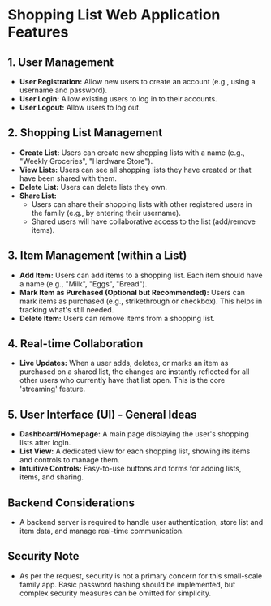 # Shopping List Web Application Features

## 1. User Management
-   **User Registration:** Allow new users to create an account (e.g., using a username and password).
-   **User Login:** Allow existing users to log in to their accounts.
-   **User Logout:** Allow users to log out.

## 2. Shopping List Management
-   **Create List:** Users can create new shopping lists with a name (e.g., "Weekly Groceries", "Hardware Store").
-   **View Lists:** Users can see all shopping lists they have created or that have been shared with them.
-   **Delete List:** Users can delete lists they own.
-   **Share List:**
    -   Users can share their shopping lists with other registered users in the family (e.g., by entering their username).
    -   Shared users will have collaborative access to the list (add/remove items).

## 3. Item Management (within a List)
-   **Add Item:** Users can add items to a shopping list. Each item should have a name (e.g., "Milk", "Eggs", "Bread").
-   **Mark Item as Purchased (Optional but Recommended):** Users can mark items as purchased (e.g., strikethrough or checkbox). This helps in tracking what's still needed.
-   **Delete Item:** Users can remove items from a shopping list.

## 4. Real-time Collaboration
-   **Live Updates:** When a user adds, deletes, or marks an item as purchased on a shared list, the changes are instantly reflected for all other users who currently have that list open. This is the core 'streaming' feature.

## 5. User Interface (UI) - General Ideas
-   **Dashboard/Homepage:** A main page displaying the user's shopping lists after login.
-   **List View:** A dedicated view for each shopping list, showing its items and controls to manage them.
-   **Intuitive Controls:** Easy-to-use buttons and forms for adding lists, items, and sharing.

## Backend Considerations
-   A backend server is required to handle user authentication, store list and item data, and manage real-time communication.

## Security Note
-   As per the request, security is not a primary concern for this small-scale family app. Basic password hashing should be implemented, but complex security measures can be omitted for simplicity.
